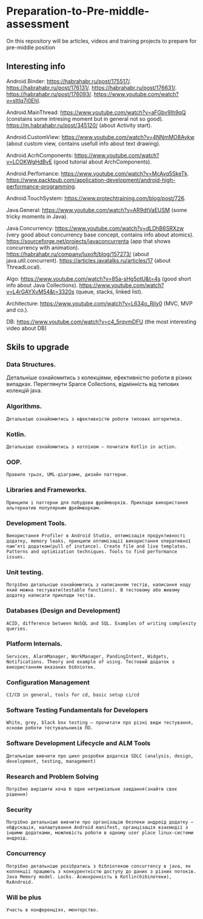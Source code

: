 # Preparation-to-Pre-middle-assessment

On this repository will be articles, videos and training projects to prepare for pre-middle position


## Interesting info

Android.Binder:
https://habrahabr.ru/post/175517/.
https://habrahabr.ru/post/176131/.
https://habrahabr.ru/post/176631/.
https://habrahabr.ru/post/176093/.
https://www.youtube.com/watch?v=sttlq7i0EhI.

Android.MainThread:
https://www.youtube.com/watch?v=aFGbv9Ih9qQ (constains some intresing moment but in general not so good).
https://m.habrahabr.ru/post/345120/ (about Activity start).

Android.CustomView:
https://www.youtube.com/watch?v=4NNmMO8Aykw (about custom view, contains usefull info about text drawing).

Android.AcrhComponents:
https://www.youtube.com/watch?v=LCOKWgHdBvE (good tutorial about ArchComponents).

Android.Perfomance:
https://www.youtube.com/watch?v=McAvq5SkeTk.
https://www.packtpub.com/application-development/android-high-performance-programming.

Android.TouchSystem:
https://www.protechtraining.com/blog/post/726.

Java.General:
https://www.youtube.com/watch?v=AR9dtVaEUSM (some tricky moments in Java).

Java.Concurrency:
https://www.youtube.com/watch?v=dLDhB6SRXzw (very good about concurrency base concept, contains info about atomics).
https://sourceforge.net/projects/javaconcurrenta (app that shows concurrency with animation).
https://habrahabr.ru/company/luxoft/blog/157273/ (about java.util.concurrent).
https://articles.javatalks.ru/articles/17 (about ThreadLocal).

Algo:
https://www.youtube.com/watch?v=85a-sHg5otU&t=4s (good short info about Java Collections).
https://www.youtube.com/watch?v=L4rGAYXvM54&t=3320s (queue, stacks, linked list).

Architecture:
https://www.youtube.com/watch?v=L634o_Rjly0 (MVC, MVP and co.).

DB:
https://www.youtube.com/watch?v=c4_5rqvmDFU (the most interesting video about DB)


## Skils to upgrade

### Data Structures. 
Детальніше ознайомитись з колекціями, ефективністю роботи в різних випадках. Переглянути Sparce Collections, відмінність від типових колекцій java.

### Algorithms. 
	Детальніше ознайомитись з ефективністю роботи типових алгоритмів.

### Kotlin.
	Детальніше ознайомитись з котліном – почитати Kotlin in action.

### OOP.
	Правило трьох, UML-діаграми, дизайн паттерни.

### Libraries and Frameworks.
	Принципи і паттерни для побудови фреймворків. Приклади використання альтернатив популярним фреймворкам.

### Development Tools.
	Використання Profiler в Android Studio, оптимізація продуктивності додатку, memory leaks, принципи оптимізації використання оперативної пам’яті додатком(pull of instance). Create file and live templates. Patterns and optimization techniques. Tools to find performance issues.

### Unit testing. 
	Потрібно детальніше ознайомитись з написанням тестів, написання коду який можна тестувати(testable functions). В тестовому або живому додатку написати приклади тестів.

### Databases (Design and Development) 
	ACID, difference between NoSQL and SQL. Examples of writing complexity queries. 

### Platform Internals.
	Services, AlarmManager, WorkManager, PandingIntent, Widgets, Notifications. Theory and example of using. Тестовий додаток з використанням вказаних бібліотек.

### Configuration Management 
	CI/CD in general, tools for cd, basic setup ci/cd

### Software Testing Fundamentals for Developers
	White, grey, black box testing – прочитати про різні види тестування, основи роботи тестувальників ПО.

### Software Development Lifecycle and ALM Tools
	Детальніше вивчити про цикл розробки додатків SDLC (analysis, design, development, testing, management)

### Research and Problem Solving
	Потрібно вирішити хоча б одне нетривіальне завдання(знайти своє рішення)

### Security
	Потрібно детальніше вивчити про організацію безпеки андроід додатку – обфускація, налаштування Android manifest, органцізація взаємодії з іншими додатками, можливість роботи в одному user place linux-системи андроід.

### Concurrency
	Потрібно детальніше розібратись з бібліотекою concurrency в java, як коллекції працюють з конкурентністю доступу до даних з різних потоків. Java Memory model. Locks. Асинхронність в Kotlin(бібілотеки), RxAndroid.

### Will be plus 
	Участь в конференціях, менторство.
